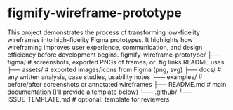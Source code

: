 # figmify-wireframe-prototype
This project demonstrates the process of transforming low-fidelity wireframes into high-fidelity Figma prototypes. It highlights how wireframing improves user experience, communication, and design efficiency before development begins.
figmify-wireframe-prototype/
├── figma/                  # screenshots, exported PNGs of frames, or .fig links README uses
├── assets/                 # exported images/icons from Figma (png, svg)
├── docs/                   # any written analysis, case studies, usability notes
├── examples/               # before/after screenshots or annotated wireframes
├── README.md               # main documentation (I'll provide a template below)
└── .github/
    └── ISSUE_TEMPLATE.md   # optional: template for reviewers



